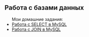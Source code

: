 <h2>Работа с базами данных</h2>
<ul>Мои домашние задания:
  <li><a href="https://docs.google.com/spreadsheets/d/1hzBEOOWjlQNZqRjTfgBZwy7LaXk-1iHzMmQ1QQLsmV4/edit?usp=sharing">Работа с SELECT в MySQL</a></li>
  <li><a href="https://docs.google.com/spreadsheets/d/1Z4Q3Qw3_TrDg0IqOC88-SGwYgUBKXCFkxZ5DLrn8m44/edit?gid=0#gid=0">Работа с JOIN в MySQL</a></li>
</ul>
